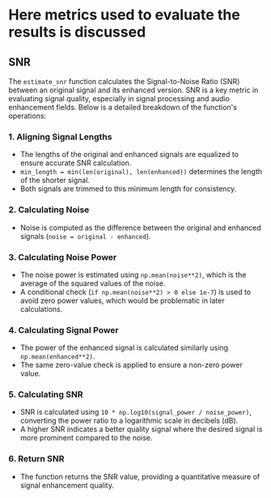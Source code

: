 # Here metrics used to evaluate the results is discussed

## SNR

The `estimate_snr` function calculates the Signal-to-Noise Ratio (SNR) between an original signal and its enhanced version. SNR is a key metric in evaluating signal quality, especially in signal processing and audio enhancement fields. Below is a detailed breakdown of the function's operations:

### 1. Aligning Signal Lengths
- The lengths of the original and enhanced signals are equalized to ensure accurate SNR calculation.
- `min_length = min(len(original), len(enhanced))` determines the length of the shorter signal.
- Both signals are trimmed to this minimum length for consistency.
### 2. Calculating Noise
- Noise is computed as the difference between the original and enhanced signals (`noise = original - enhanced`).
### 3. Calculating Noise Power
- The noise power is estimated using `np.mean(noise**2)`, which is the average of the squared values of the noise.
- A conditional check (`if np.mean(noise**2) > 0 else 1e-7`) is used to avoid zero power values, which would be problematic in later calculations.
### 4. Calculating Signal Power
- The power of the enhanced signal is calculated similarly using `np.mean(enhanced**2)`.
- The same zero-value check is applied to ensure a non-zero power value.
### 5. Calculating SNR
- SNR is calculated using `10 * np.log10(signal_power / noise_power)`, converting the power ratio to a logarithmic scale in decibels (dB).
- A higher SNR indicates a better quality signal where the desired signal is more prominent compared to the noise.
### 6. Return SNR
- The function returns the SNR value, providing a quantitative measure of signal enhancement quality.
